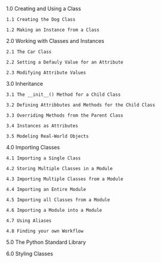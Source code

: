 1.0 Creating and Using a Class

	1.1 Creating the Dog Class
    
    1.2 Making an Instance from a Class
    
2.0 Working with Classes and Instances

	2.1 The Car Class
    
    2.2 Setting a Defauly Value for an Attribute
    
    2.3 Modifying Attribute Values
    
3.0 Inheritance

	3.1 The __init__() Method for a Child Class
    
    3.2 Defining Attribbutes and Methods for the Child Class
    
    3.3 Overriding Methods from the Parent Class
    
    3.4 Instances as Attributes
    
    3.5 Modeling Real-World Objects
    
4.0 Importing Classes

	4.1 Importing a Single Class
    
    4.2 Storing Multiple Classes in a Module
    
    4.3 Importing Multiple Classes from a Module
    
    4.4 Importing an Entire Module
    
    4.5 Importing all Classes from a Module
    
    4.6 Importing a Module into a Module
    
    4.7 Using Aliases
    
    4.8 Finding your own Workflow
    
5.0 The Python Standard Library


6.0 Styling Classes